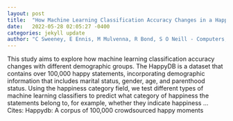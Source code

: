 ```yaml
---
layout: post
title:  "How Machine Learning Classification Accuracy Changes in a Happiness Dataset with Different Demographic Groups"
date:   2022-05-28 02:05:27 -0400
categories: jekyll update
author: "C Sweeney, E Ennis, M Mulvenna, R Bond, S O Neill - Computers, 2022"
---
```

This study aims to explore how machine learning classification accuracy changes with different demographic groups. The HappyDB is a dataset that contains over 100,000 happy statements, incorporating demographic information that includes marital status, gender, age, and parenthood status. Using the happiness category field, we test different types of machine learning classifiers to predict what category of happiness the statements belong to, for example, whether they indicate happiness … Cites: ‪Happydb: A corpus of 100,000 crowdsourced happy moments‬